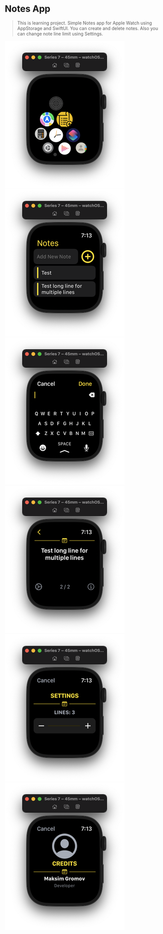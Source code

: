 #  Notes App


>This is learning project. Simple Notes app for Apple Watch using AppStorage and SwiftUI.  You can create and delete notes. Also you can change note line limit using Settings.


![](Documentation/AppIcon.png)
![](Documentation/MainScreen.png)
![](Documentation/AddNoteScreen.png)
![](Documentation/NoteScreen.png)
![](Documentation/SettingsScreen.png)
![](Documentation/CreditsScreen.png)
